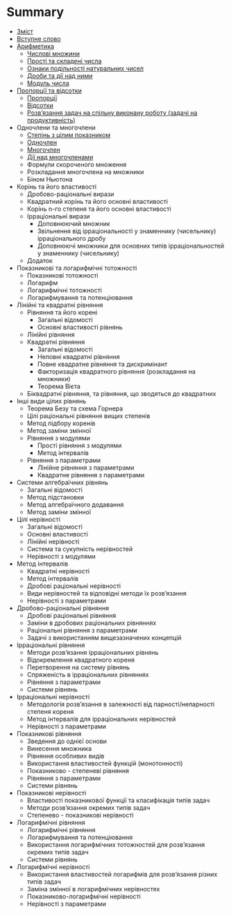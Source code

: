 # Summary

* [Зміст](README.md)
* [Вступне слово](vstup.md)
* [Арифметика](1/chislovi_mnozhini.md)
   * [Числовi множини](1/chislovi_mnozhini.md)
   * [Простi та складенi числа](1/prosti_ta_skladeni_chisla.md)
   * [Ознаки подiльностi натуральних чисел](1/oznaki_podilnosti_naturalnih_chisel.md)
   * [Дроби та дiї над ними](1/drobi_ta_di_nad_nimi.md)
   * [Модуль числа](1/modul_chisla.md)
* [Пропорції та відсотки](2/proports.md)
   * [Пропорції](2/proports.md)
   * [Відсотки](2/vdsotki.md)
   * [Розв’язання задач на спiльну виконану роботу (задачi на продуктивнiсть)](2/rozvyazannya_zadach_na_spilnu_vikonanu_robotu_zadachi_na_produktivnist.md)
* Одночлени та многочлени
   * [Степiнь з цiлим показником](3/stepin_z_tsilim_pokaznikom.md)
   * [Одночлен](3/odnochlen.md)
   * [Многочлен](3/mnogochlen.md)
   * [Дiї над многочленами](3/di_nad_mnogochlenami.md)
   * Формули скороченого множення
   * Розкладання многочлена на множники
   * Бiном Ньютона
* Корiнь та його властивостi
   * Дробово-рацiональнi вирази
   * Квадратний корiнь та його основнi властивостi
   * Корінь n-го степеня та його основні властивості
   * Ірраціональні вирази
       * Доповнюючий множник
       * Звiльнення вiд iррацiональностi у знаменнику (чисельнику) iррацiонального дробу
       * Доповнюючi множники для основних типiв iррацiональностей у знаменнику (чисельнику)
   * Додаток
* Показниковi та логарифмiчнi тотожностi
   * Показниковi тотожностi
   * Логарифм
   * Логарифмiчнi тотожностi
   * Логарифмування та потенцiювання
* Лiнiйнi та квадратнi рiвняння
   * Рівняння та його корені
       * Загальні відомості
       * Основні властивості рівнянь
   * Лiнiйнi рiвняння
   * Квадратнi рiвняння
       * Загальні відомості
       * Неповні квадратні рівняння
       * Повне квадратне рівняння та дискримiнант
       * Факторизація квадратного рівняння (розкладання на множники)
       * Теорема Вiєта
   * Бiквадратнi рiвняння, та рівняння, що зводяться до квадратних
* Iншi види цiлих рiвнянь
   * Теорема Безу та схема Горнера
   * Цiлi рацiональнi рiвняння вищих степенів
   * Метод підбору коренів
   * Метод заміни змінної
   * Рiвняння з модулями
       * Прості рівняння з модулями
       * Метод інтервалів
   * Рівняння з параметрами
       * Лінійне рівняння з параметрами
       * Квадратне рівняння з параметрами
* Системи алгебраїчних рiвнянь
   * Загальні відомості
   * Метод підстановки
   * Метод алгебраїчного додавання
   * Метод заміни змінної
* Цілі нерівності
   * Загальні відомості
   * Основні властивості
   * Лiнiйнi нерiвностi
   * Система та сукупність нерівностей
   * Нерiвностi з модулями
* Метод інтервалів
   * Квадратні нерівності
   * Метод інтервалів
   * Дробовi рацiональнi нерiвності
   * Види нерiвностей та вiдповiднi методи їх розв’язання
   * Нерiвностi з параметрами
* Дробово-раціональні рівняння
   * Дробовi рацiональнi рiвняння
   * Замiни в дробових рацiональних рiвняннях
   * Рацiональнi рiвняння з параметрами
   * Задачi з використанням вищезазначених концепцiй
* Ірраціональні рівняння
   * Методи розв’язання iррацiональних рiвнянь
   * Вiдокремлення квадратного кореня
   * Перетворення на систему рiвнянь
   * Спряженiсть в iррацiональних рiвняннях
   * Рiвняння з параметрами
   * Системи рівнянь
* Ірраціональні нерівності
   * Методологiя розв’язання в залежностi вiд парності/непарностi степеня кореня
   * Метод iнтервалiв для iррацiональних нерiвностей
   * Нерiвностi з параметрами
* Показникові рівняння
   * Зведення до однiєї основи
   * Винесення множника
   * Рiвняння особливих видiв
   * Використання властивостей функцiй (монотонностi)
   * Показниково - степеневi рiвняння
   * Рiвняння з параметрами
   * Системи рівнянь
* Показникові нерівності
   * Властивостi показникової функцiї та класифікація типiв задач
   * Методи розв’язання окремих типiв задач
   * Степенево - показниковi нерiвностi
* Логарифмічні рівняння
   * Логарифмiчнi рiвняння
   * Логарифмування та потенцiювання
   * Використання логарифмiчних тотожностей для розв’язання окремих типiв задач
   * Системи рівнянь
* Логарифмічні нерівності
   * Використання властивостей логарифмiв для розв’язання рiзних типiв задач
   * Замiна змiнної в логарифмiчних нерiвностях
   * Показниково-логарифмiчнi нерiвностi
   * Нерiвностi з параметрами

